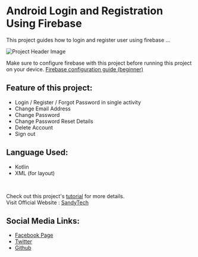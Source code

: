 # Android Login and Registration Using Firebase

This project guides how to login and register user using firebase ...

![Project Header Image](https://www.sandytech.co.in/wp-content/uploads/2019/08/Android-Login-And-Registration-using-Firebase-And-Kotlin-Header-Image.jpg)

Make sure to configure firebase with this project before running this project on your device. [Firebase configuration guide (beginner)](https://www.sandytech.co.in/android-login-and-registration-using-firebase-and-kotlin/)

## Feature of this project:

* Login / Register / Forgot Password in single activity
* Change Email Address
* Change Password
* Change Password Reset Details
* Delete Account
* Sign out

## Language Used:

* Kotlin 
* XML (for layout)

<br>

Check out this project's [tutorial](https://www.sandytech.co.in/android-login-and-registration-using-firebase-and-kotlin/) for more details.
<br>
Visit Official Website : [SandyTech](https://www.sandytech.co.in)

## Social Media Links:

* [Facebook Page](https://www.facebook.com/sandytechofficial) 
* [Twitter](https://twitter.com/sandytech2020) 
* [Github](https://github.com/sandytechofficial)  

